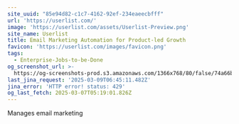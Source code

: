 ```yaml
---
site_uuid: "85e94d82-c1c7-4162-92ef-234eaeecbfff"
url: 'https://userlist.com/'
image: 'https://userlist.com/assets/Userlist-Preview.png'
site_name: Userlist
title: Email Marketing Automation for Product-led Growth
favicon: 'https://userlist.com/images/favicon.png'
tags:
  - Enterprise-Jobs-to-be-Done
og_screenshot_url: >-
  https://og-screenshots-prod.s3.amazonaws.com/1366x768/80/false/74a66bc2dcaae72f2b92a34ca5b063d6d74e2a42394eb61a6ee1d3912c0d67f0.jpeg
last_jina_request: '2025-03-09T06:45:11.482Z'
jina_error: 'HTTP error! status: 429'
og_last_fetch: 2025-03-07T05:19:01.826Z
---
```



Manages email marketing
